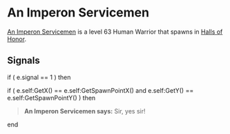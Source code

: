 # An Imperon Servicemen



[An Imperon Servicemen](/npc/211029) is a level 63 Human Warrior that spawns in [Halls of Honor](/zone/211).



## Signals

if ( e.signal == 1 ) then


if ( e.self:GetX() == e.self:GetSpawnPointX() and e.self:GetY() == e.self:GetSpawnPointY() ) then



>**An Imperon Servicemen says:** Sir, yes sir!

end
